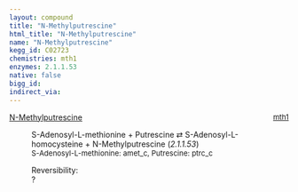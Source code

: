 ```yaml
---
layout: compound
title: "N-Methylputrescine"
html_title: "N-Methylputrescine"
name: "N-Methylputrescine"
kegg_id: C02723
chemistries: mth1
enzymes: 2.1.1.53
native: false
bigg_id:
indirect_via:
---
```

<dl><dt class="rs-product"><a class="link-dark" data-bs-html="true" data-bs-title="KEGG: C02723" data-bs-toggle="tooltip" href="{{ site.url }}{{ site.baseurl }}/compounds/C02723">N-Methylputrescine</a><span style="float: right; max-width: 40%"><a class="link-dark opacity-50" href="{{ site.url }}{{ site.baseurl }}/chemistries/mth1" style="font-size: small; word-wrap: anywhere;">mth1</a></span></dt><dd><p>S-Adenosyl-L-methionine + Putrescine ⇄ S-Adenosyl-L-homocysteine + N-Methylputrescine (<i>2.1.1.53</i>)<br/><span style="font-size: small;"><span data-bs-html="true" data-bs-title="KEGG: C00019" data-bs-toggle="tooltip">S-Adenosyl-L-methionine</span>: amet_c, <span data-bs-html="true" data-bs-title="KEGG: C00134" data-bs-toggle="tooltip">Putrescine</span>: ptrc_c</span><br/><div class="reversibility_info">Reversibility: <div class="progress"><div aria-valuemax="100" aria-valuemin="0" aria-valuenow="0" class="progress-bar bg-light" role="progressbar" style="width: 100%"></div></div><span>?</span><div class="progress"><div aria-valuemax="10" aria-valuemin="0" aria-valuenow="0" class="progress-bar bg-light" role="progressbar" style="width: 100%"></div></div></div></p><dl></dl></dd></dl>